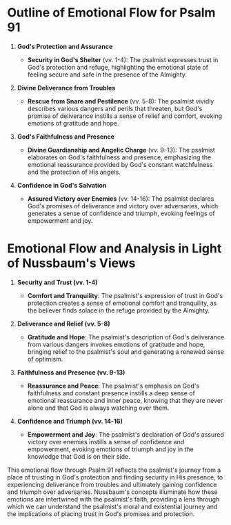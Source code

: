 # Outline of Emotional Flow for Psalm 91

1. **God's Protection and Assurance**
    - **Security in God's Shelter** (vv. 1-4): The psalmist expresses trust in God's protection and refuge, highlighting the emotional state of feeling secure and safe in the presence of the Almighty.

2. **Divine Deliverance from Troubles**
    - **Rescue from Snare and Pestilence** (vv. 5-8): The psalmist vividly describes various dangers and perils that threaten, but God's promise of deliverance instills a sense of relief and comfort, evoking emotions of gratitude and hope.

3. **God's Faithfulness and Presence**
    - **Divine Guardianship and Angelic Charge** (vv. 9-13): The psalmist elaborates on God's faithfulness and presence, emphasizing the emotional reassurance provided by God's constant watchfulness and the protection of His angels.

4. **Confidence in God's Salvation**
    - **Assured Victory over Enemies** (vv. 14-16): The psalmist declares God's promises of deliverance and victory over adversaries, which generates a sense of confidence and triumph, evoking feelings of empowerment and joy.

# Emotional Flow and Analysis in Light of Nussbaum's Views

1. **Security and Trust (vv. 1-4)**
    - **Comfort and Tranquility**: The psalmist's expression of trust in God's protection creates a sense of emotional comfort and tranquility, as the believer finds solace in the refuge provided by the Almighty.

2. **Deliverance and Relief (vv. 5-8)**
    - **Gratitude and Hope**: The psalmist's description of God's deliverance from various dangers invokes emotions of gratitude and hope, bringing relief to the psalmist's soul and generating a renewed sense of optimism.

3. **Faithfulness and Presence (vv. 9-13)**
    - **Reassurance and Peace**: The psalmist's emphasis on God's faithfulness and constant presence instills a deep sense of emotional reassurance and inner peace, knowing that they are never alone and that God is always watching over them.

4. **Confidence and Triumph (vv. 14-16)**
    - **Empowerment and Joy**: The psalmist's declaration of God's assured victory over enemies instills a sense of confidence and empowerment, evoking emotions of triumph and joy in the knowledge that God is on their side.

This emotional flow through Psalm 91 reflects the psalmist's journey from a place of trusting in God's protection and finding security in His presence, to experiencing deliverance from troubles and ultimately gaining confidence and triumph over adversaries. Nussbaum's concepts illuminate how these emotions are intertwined with the psalmist's faith, providing a lens through which we can understand the psalmist's moral and existential journey and the implications of placing trust in God's promises and protection.
